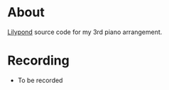 # About

[Lilypond](https://lilypond.org/) source code for my 3rd piano arrangement.

# Recording

- To be recorded
